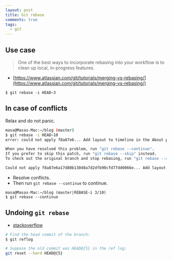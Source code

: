 ```yaml
---
layout: post
title: Git rebase
comments: true
tags:
  - git
---
```


## Use case

> One of the best ways to incorporate rebasing into your workflow is to clean up local, in-progress features.

- [https://www.atlassian.com/git/tutorials/merging-vs-rebasing/](https://www.atlassian.com/git/tutorials/merging-vs-rebasing/)

```
$ git rebase -i HEAD~3
```

## In case of conflicts

Relax and do not panic.

```bash
masa@Masas-Mac:~/blog (master)
$ git rebase -i HEAD~10
error: could not apply f8a87e6... Add layout to timeline in the About page

When you have resolved this problem, run "git rebase --continue".
If you prefer to skip this patch, run "git rebase --skip" instead.
To check out the original branch and stop rebasing, run "git rebase --abort".

Could not apply f8a87e6a17d80b13048a7d2dfb90cfd77dd0066e... Add layout to timeline in the About page
```

- Resolve conflicts.
- Then run `git rebase --continue` to continue.

```
masa@Masas-Mac:~/blog (master|REBASE-i 3/10)
$ git rebase --continue
```

## Undoing `git rebase`

- [stackoverflow](http://stackoverflow.com/a/135614/3837223)

```bash
# Find the head commit of the branch:
$ git reflog
```

```bash
# Suppose the old commit was HEAD@{5} in the ref log:
git reset --hard HEAD@{5}
```
